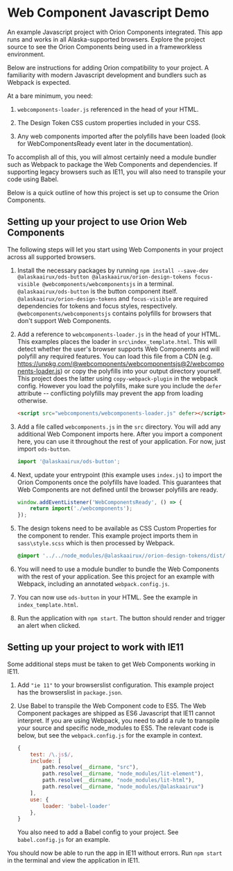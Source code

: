# Web Component Javascript Demo

An example Javascript project with Orion Components integrated. This app runs and works in all Alaska-supported browsers. Explore the project source to see the Orion Components being used in a frameworkless environment.

Below are instructions for adding Orion compatibility to your project. A familiarity with modern Javascript development and bundlers such as Webpack is expected.

At a bare minimum, you need:
1. `webcomponents-loader.js` referenced in the head of your HTML.

1. The Design Token CSS custom properties included in your CSS.

1. Any web components imported after the polyfills have been loaded (look for WebComponentsReady event later in the documentation). 

To accomplish all of this, you will almost certainly need a module bundler such as Webpack to package the Web Components and dependencies. If supporting legacy browsers such as IE11, you will also need to transpile your code using Babel.

Below is a quick outline of how this project is set up to consume the Orion Components. 

## Setting up your project to use Orion Web Components
The following steps will let you start using Web Components in your project across all supported browsers.

1. Install the necessary packages by running `npm install --save-dev @alaskaairux/ods-button @alaskaairux/orion-design-tokens focus-visible @webcomponents/webcomponentsjs` in a terminal. `@alaskaairux/ods-button` is the button component itself. `@alaskaairux/orion-design-tokens` and `focus-visible` are required dependencies for tokens and focus styles, respectively. `@webcomponents/webcomponentsjs` contains polyfills for browsers that don't support Web Components.

1. Add a reference to `webcomponents-loader.js` in the head of your HTML. This examples places the loader in `src\index_template.html`. This will detect whether the user's browser supports Web Components and will polyfill any required features. You can load this file from a CDN (e.g. https://unpkg.com/@webcomponents/webcomponentsjs@2/webcomponents-loader.js) or copy the polyfills into your output directory yourself. This project does the latter using `copy-webpack-plugin` in the webpack config.  However you load the polyfills, make sure you include the `defer` attribute -- conflicting polyfills may prevent the app from loading otherwise.

    ```html
    <script src="webcomponents/webcomponents-loader.js" defer></script>
    ```

1. Add a file called `webcomponents.js` in the `src` directory. You will add any additional Web Component imports here. After you import a component here, you can use it throughout the rest of your application. For now, just import `ods-button`.

    ```js
    import '@alaskaairux/ods-button';
    ```

1. Next, update your entrypoint (this example uses `index.js`) to import the Orion Components once the polyfills have loaded. This guarantees that Web Components are not defined until the browser polyfills are ready.

    ```js
    window.addEventListener('WebComponentsReady', () => {
        return import('./webcomponents');
    });
    ```

1. The design tokens need to be available as CSS Custom Properties for the component to render. This example project imports them in `sass\style.scss` which is then processed by Webpack.
    ```scss
    @import '../../node_modules/@alaskaairux//orion-design-tokens/dist/tokens/TokenProperties';
    ```

1. You will need to use a module bundler to bundle the Web Components with the rest of your application. See this project for an example with Webpack, including an annotated `webpack.config.js`. 

1. You can now use `ods-button` in your HTML. See the example in `index_template.html`. 

1. Run the application with `npm start`. The button should render and trigger an alert when clicked.

## Setting up your project to work with IE11
Some additional steps must be taken to get Web Components working in IE11.

1. Add `"ie 11"` to your browserslist configuration. This example project has the browserslist in `package.json`. 

1. Use Babel to transpile the Web Component code to ES5. The Web Component packages are shipped as ES6 Javascript that IE11 cannot interpret. If you are using Webpack, you need to add a rule to transpile your source and specific node_modules to ES5. The relevant code is below, but see the `webpack.config.js` for the example in context. 

    ```js
    {
        test: /\.js$/,
        include: [
            path.resolve(__dirname, "src"),
            path.resolve(__dirname, "node_modules/lit-element"),
            path.resolve(__dirname, "node_modules/lit-html"),
            path.resolve(__dirname, "node_modules/@alaskaairux")
        ],
        use: {
            loader: 'babel-loader'
        },
    }
    ```

    You also need to add a Babel config to your project. See `babel.config.js` for an example.

You should now be able to run the app in IE11 without errors. Run `npm start` in the terminal and view the application in IE11.
